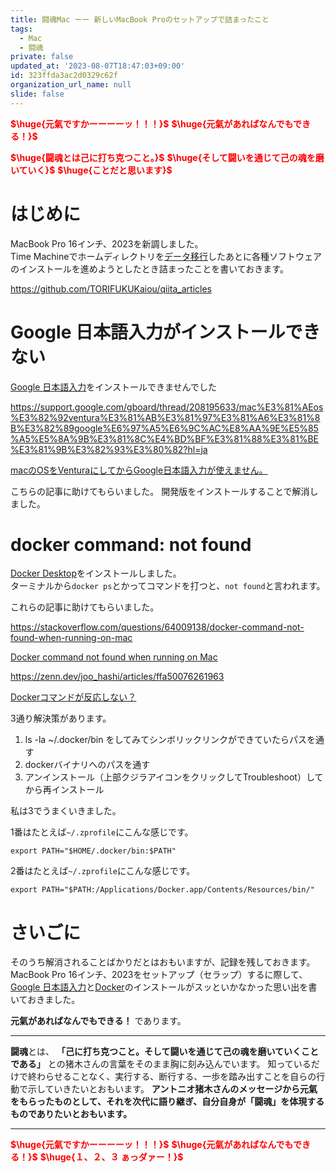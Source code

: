 ```yaml
---
title: 闘魂Mac ーー 新しいMacBook Proのセットアップで詰まったこと
tags:
  - Mac
  - 闘魂
private: false
updated_at: '2023-08-07T18:47:03+09:00'
id: 323ffda3ac2d0329c62f
organization_url_name: null
slide: false
---
```

<b><font color="red">$\huge{元氣ですかーーーーッ！！！}$</font></b>
<b><font color="red">$\huge{元氣があればなんでもできる！}$</font></b>

<b><font color="red">$\huge{闘魂とは己に打ち克つこと。}$</font></b>
<b><font color="red">$\huge{そして闘いを通じて己の魂を磨いていく}$</font></b>
<b><font color="red">$\huge{ことだと思います}$</font></b>

# はじめに

MacBook Pro 16インチ、2023を新調しました。  
Time Machineでホームディレクトリを[データ移行](https://support.apple.com/ja-jp/HT204350)したあとに各種ソフトウェアのインストールを進めようとしたとき詰まったことを書いておきます。  

https://github.com/TORIFUKUKaiou/qiita_articles

# Google 日本語入力がインストールできない

[Google 日本語入力](https://www.google.co.jp/ime/)をインストールできませんでした

https://support.google.com/gboard/thread/208195633/mac%E3%81%AEos%E3%82%92ventura%E3%81%AB%E3%81%97%E3%81%A6%E3%81%8B%E3%82%89google%E6%97%A5%E6%9C%AC%E8%AA%9E%E5%85%A5%E5%8A%9B%E3%81%8C%E4%BD%BF%E3%81%88%E3%81%BE%E3%81%9B%E3%82%93%E3%80%82?hl=ja

[macのOSをVenturaにしてからGoogle日本語入力が使えません。](https://support.google.com/gboard/thread/208195633/mac%E3%81%AEos%E3%82%92ventura%E3%81%AB%E3%81%97%E3%81%A6%E3%81%8B%E3%82%89google%E6%97%A5%E6%9C%AC%E8%AA%9E%E5%85%A5%E5%8A%9B%E3%81%8C%E4%BD%BF%E3%81%88%E3%81%BE%E3%81%9B%E3%82%93%E3%80%82?hl=ja)

こちらの記事に助けてもらいました。
開発版をインストールすることで解消しました。

# docker command: not found

[Docker Desktop](https://www.docker.com/products/docker-desktop/)をインストールしました。  
ターミナルから`docker ps`とかってコマンドを打つと、`not found`と言われます。

これらの記事に助けてもらいました。

https://stackoverflow.com/questions/64009138/docker-command-not-found-when-running-on-mac

[Docker command not found when running on Mac](https://stackoverflow.com/questions/64009138/docker-command-not-found-when-running-on-mac)

https://zenn.dev/joo_hashi/articles/ffa50076261963

[Dockerコマンドが反応しない？](https://zenn.dev/joo_hashi/articles/ffa50076261963)

3通り解決策があります。  

1. ls -la ~/.docker/bin をしてみてシンボリックリンクができていたらパスを通す
2. dockerバイナリへのパスを通す
3. アンインストール（上部クジラアイコンをクリックしてTroubleshoot）してから再インストール

私は3でうまくいきました。  

1番はたとえば`~/.zprofile`にこんな感じです。  

```:~/.zprofile
export PATH="$HOME/.docker/bin:$PATH"
```

2番はたとえば`~/.zprofile`にこんな感じです。  

```:~/.zprofile
export PATH="$PATH:/Applications/Docker.app/Contents/Resources/bin/"
```


# さいごに

そのうち解消されることばかりだとはおもいますが、記録を残しておきます。  
MacBook Pro 16インチ、2023をセットアップ（セラップ）するに際して、[Google 日本語入力](https://www.google.co.jp/ime/)と[Docker](https://www.docker.com/)のインストールがスッといかなかった思い出を書いておきました。  

**元氣があればなんでもできる！** であります。



---

**闘魂**とは、  **「己に打ち克つこと。そして闘いを通じて己の魂を磨いていくことである」** との猪木さんの言葉をそのまま胸に刻み込んでいます。
知っているだけで終わらせることなく、実行する、断行する、一歩を踏み出すことを自らの行動で示していきたいとおもいます。
**アントニオ猪木さんのメッセージから元氣をもらったものとして、それを次代に語り継ぎ、自分自身が「闘魂」を体現するものでありたいとおもいます。**

---

<b><font color="red">$\huge{元氣ですかーーーーッ！！！}$</font></b>
<b><font color="red">$\huge{元氣があればなんでもできる！}$</font></b>
<b><font color="red">$\huge{１、２、３ ぁっダァー！}$</font></b>

